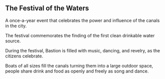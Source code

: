 ## The Festival of the Waters

A once-a-year event that celebrates the power and influence of the canals in the city.

The festival commemorates the finding of the first clean drinkable water source.

During the festival, Bastion is filled with music, dancing, and revelry, as the citizens celebrate.

Boats of all sizes fill the canals turning them into a large outdoor space, people share drink and food as openly and freely as song and dance.